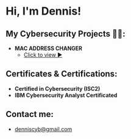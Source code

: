 <h1>Hi, I'm Dennis! </h1>

<h2> My Cybersecurity Projects 👨‍💻:</h2>

- <b>MAC ADDRESS CHANGER</b>
  - [Click to view ▶️](https://github.com/DeeOj/MAC-Address-Changer)

  

<h2> Certificates & Certifications:</h2>

  - <b>Certified in Cybersecurity (ISC2)</b>
  - <b>IBM Cybersecurity Analyst Certificated</b> 


<h2> Contact me:</h2>

- denniscyb@gmail.com 

